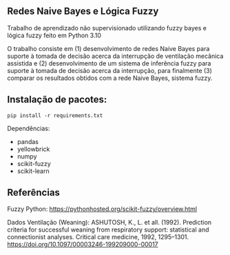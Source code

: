 ## Redes Naive Bayes e Lógica Fuzzy

Trabalho de aprendizado não supervisionado utilizando fuzzy bayes e lógica fuzzy feito em Python 3.10

O trabalho consiste em (1) desenvolvimento de redes Naive Bayes para suporte à tomada de decisão acerca da interrupção de ventilação mecânica assistida e (2) desenvolvimento de um sistema de inferência fuzzy para suporte à tomada de decisão acerca da interrupção, para finalmente (3) comparar os resultados obtidos com a rede Naive Bayes, sistema fuzzy.

## Instalação de pacotes:

```
pip install -r requirements.txt
```

Dependências:

- pandas
- yellowbrick 
- numpy
- scikit-fuzzy
- scikit-learn


## Referências
Fuzzy Python:
https://pythonhosted.org/scikit-fuzzy/overview.html

Dados Ventilação (Weaning):
ASHUTOSH, K., L. et all. (1992). Prediction criteria
for successful weaning from respiratory support: statistical and connectionist analyses. Critical care medicine,
1992, 1295–1301. https://doi.org/10.1097/00003246-199209000-00017
